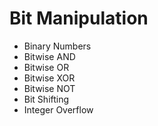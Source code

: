 # Bit Manipulation
- Binary Numbers
- Bitwise AND
- Bitwise OR
- Bitwise XOR
- Bitwise NOT
- Bit Shifting
- Integer Overflow
